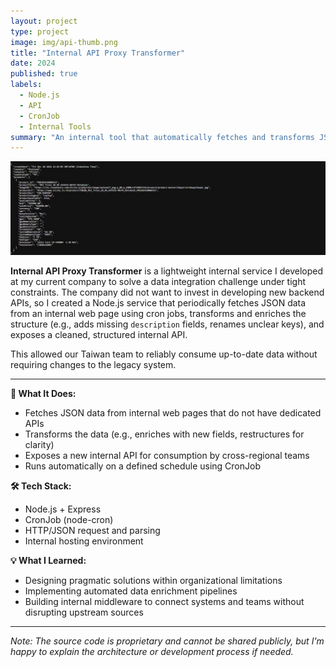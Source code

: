 ```yaml
---
layout: project
type: project
image: img/api-thumb.png
title: "Internal API Proxy Transformer"
date: 2024
published: true
labels:
  - Node.js
  - API
  - CronJob
  - Internal Tools
summary: "An internal tool that automatically fetches and transforms JSON data from an internal website into a structured API for cross-team use."
---
```


<img class="img-fluid" src="../img/api-thumb.png">

**Internal API Proxy Transformer** is a lightweight internal service I developed at my current company to solve a data integration challenge under tight constraints. The company did not want to invest in developing new backend APIs, so I created a Node.js service that periodically fetches JSON data from an internal web page using cron jobs, transforms and enriches the structure (e.g., adds missing `description` fields, renames unclear keys), and exposes a cleaned, structured internal API.

This allowed our Taiwan team to reliably consume up-to-date data without requiring changes to the legacy system.

<hr>

**🔧 What It Does:**
- Fetches JSON data from internal web pages that do not have dedicated APIs
- Transforms the data (e.g., enriches with new fields, restructures for clarity)
- Exposes a new internal API for consumption by cross-regional teams
- Runs automatically on a defined schedule using CronJob

**🛠 Tech Stack:**
- Node.js + Express
- CronJob (node-cron)
- HTTP/JSON request and parsing
- Internal hosting environment

**💡 What I Learned:**
- Designing pragmatic solutions within organizational limitations
- Implementing automated data enrichment pipelines
- Building internal middleware to connect systems and teams without disrupting upstream sources

---

*Note: The source code is proprietary and cannot be shared publicly, but I'm happy to explain the architecture or development process if needed.*
